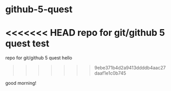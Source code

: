 # github-5-quest
<<<<<<< HEAD
repo for git/github 5 quest test
=======
repo for git/github 5 quest hello
>>>>>>> 9ebe371b4d2a9413ddddb4aac27daaf1e1c0b745

good morning!
